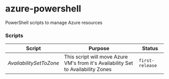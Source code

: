 # azure-powershell

PowerShell scripts to manage Azure resources

### Scripts

Script | Purpose | Status
--- | --- | ---
*AvailabilitySetToZone* | This script will move Azure VM's from it's Availability Set to Availability Zones | `first-release`